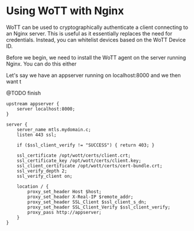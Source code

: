 # Using WoTT with Nginx

WoTT can be used to cryptographically authenticate a client connecting to an Nginx server. This is useful as it essentially replaces the need for credentials. Instead, you can whitelist devices based on the WoTT Device ID.

Before we begin, we need to install the WoTT agent on the server running Nginx. You can do this either

Let's say we have an appserver running on localhost:8000 and we then want t

@TODO finish


```
upstream appserver {
    server localhost:8000;
}

server {
    server_name mtls.mydomain.c;
    listen 443 ssl;

    if ($ssl_client_verify != "SUCCESS") { return 403; }

    ssl_certificate /opt/wott/certs/client.crt;
    ssl_certificate_key /opt/wott/certs/client.key;
    ssl_client_certificate /opt/wott/certs/cert-bundle.crt;
    ssl_verify_depth 2;
    ssl_verify_client on;

    location / {
        proxy_set_header Host $host;
        proxy_set_header X-Real-IP $remote_addr;
        proxy_set_header SSL_Client $ssl_client_s_dn;
        proxy_set_header SSL_Client_Verify $ssl_client_verify;
        proxy_pass http://appserver;
    }
}
```
